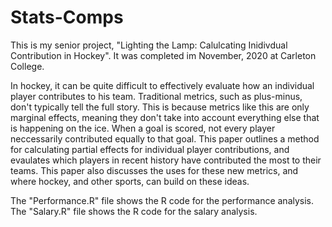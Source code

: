 # Stats-Comps

This is my senior project, "Lighting the Lamp: Calulcating Inidivdual Contribution in Hockey". It was completed im November, 2020 at Carleton College. 

In hockey, it can be quite difficult to effectively evaluate how an individual player contributes to his team. Traditional metrics, such as plus-minus, don't typically tell the full story. This is because metrics like this are only marginal effects, meaning they don't take into account everything else that is happening on the ice. When a goal is scored, not every player neccessarily contributed equally to that goal. This paper outlines a method for calculating partial effects for individual player contributions, and evaulates which players in recent history have contributed the most to their teams. This paper also discusses the uses for these new metrics, and where hockey, and other sports, can build on these ideas. 

The "Performance.R" file shows the R code for the performance analysis. The "Salary.R" file shows the R code for the salary analysis. 
